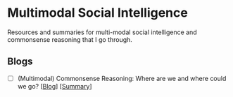 # Multimodal Social Intelligence
Resources and summaries for multi-modal social intelligence and commonsense reasoning that I go through.



## Blogs
- [ ] (Multimodal) Commonsense Reasoning: Where are we and where could we go? [[Blog](https://nlpblog.cl.uni-heidelberg.de/index.php/2020/10/27/multimodal-commonsense-reasoning/)] [[Summary](./summaries/blogs/10-27-2020-heidelberg-where-are-we.md)]
